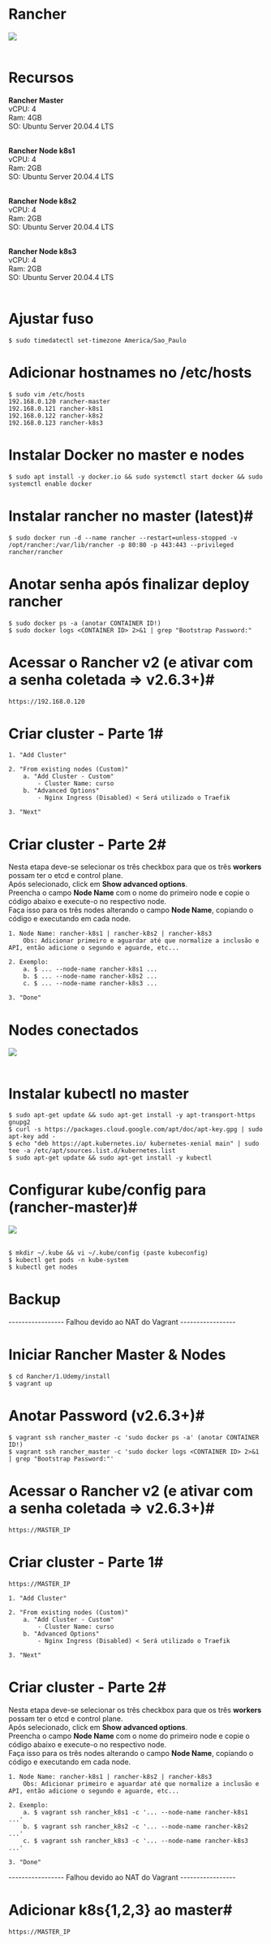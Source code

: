 # Rancher

<kbd>
    <img src="https://github.com/fabiokerber/Rancher/blob/main/1.Udemy/img/190520220826.png">
</kbd>
<br />
<br />

# Recursos #
**Rancher Master**<br>
vCPU: 4<br>
Ram: 4GB<br>
SO: Ubuntu Server 20.04.4 LTS<br>
<br />

**Rancher Node k8s1**<br>
vCPU: 4<br>
Ram: 2GB<br>
SO: Ubuntu Server 20.04.4 LTS<br>
<br />

**Rancher Node k8s2**<br>
vCPU: 4<br>
Ram: 2GB<br>
SO: Ubuntu Server 20.04.4 LTS<br>
<br />

**Rancher Node k8s3**<br>
vCPU: 4<br>
Ram: 2GB<br>
SO: Ubuntu Server 20.04.4 LTS<br>
<br />

# Ajustar fuso #
```
$ sudo timedatectl set-timezone America/Sao_Paulo
```

# Adicionar hostnames no /etc/hosts #
```
$ sudo vim /etc/hosts
192.168.0.120 rancher-master
192.168.0.121 rancher-k8s1
192.168.0.122 rancher-k8s2
192.168.0.123 rancher-k8s3
```

# Instalar Docker no master e nodes #
```
$ sudo apt install -y docker.io && sudo systemctl start docker && sudo systemctl enable docker
```

# Instalar rancher no master (latest)#
```
$ sudo docker run -d --name rancher --restart=unless-stopped -v /opt/rancher:/var/lib/rancher -p 80:80 -p 443:443 --privileged rancher/rancher
```

# Anotar senha após finalizar deploy rancher #
```
$ sudo docker ps -a (anotar CONTAINER ID!)
$ sudo docker logs <CONTAINER ID> 2>&1 | grep "Bootstrap Password:"
```

# Acessar o Rancher v2 (e ativar com a senha coletada => v2.6.3+)#
```
https://192.168.0.120
```

# Criar cluster - Parte 1#
```
1. "Add Cluster"

2. "From existing nodes (Custom)"
    a. "Add Cluster - Custom"
        - Cluster Name: curso
    b. "Advanced Options"
        - Nginx Ingress (Disabled) < Será utilizado o Traefik

3. "Next"
```

# Criar cluster - Parte 2#
Nesta etapa deve-se selecionar os três checkbox para que os três **workers** possam ter o etcd e control plane.<br>
Após selecionado, click em **Show advanced options**.<br>
Preencha o campo **Node Name** com o nome do primeiro node e copie o código abaixo e execute-o no respectivo node.<br>
Faça isso para os três nodes alterando o campo **Node Name**, copiando o código e executando em cada node.<br>
```
1. Node Name: rancher-k8s1 | rancher-k8s2 | rancher-k8s3
    Obs: Adicionar primeiro e aguardar até que normalize a inclusão e API, então adicione o segundo e aguarde, etc...

2. Exemplo: 
    a. $ ... --node-name rancher-k8s1 ...
    b. $ ... --node-name rancher-k8s2 ...
    c. $ ... --node-name rancher-k8s3 ...

3. "Done"
```

# Nodes conectados #
<kbd>
    <img src="https://github.com/fabiokerber/Rancher/blob/main/1.Udemy/img/230520220838.png">
</kbd>
<br />
<br />

# Instalar kubectl no master #
```
$ sudo apt-get update && sudo apt-get install -y apt-transport-https gnupg2
$ curl -s https://packages.cloud.google.com/apt/doc/apt-key.gpg | sudo apt-key add -
$ echo "deb https://apt.kubernetes.io/ kubernetes-xenial main" | sudo tee -a /etc/apt/sources.list.d/kubernetes.list
$ sudo apt-get update && sudo apt-get install -y kubectl
```

# Configurar kube/config para (rancher-master)#

<kbd>
    <img src="https://github.com/fabiokerber/Rancher/blob/main/1.Udemy/img/230520221037.png">
</kbd>
<br />
<br />

```
$ mkdir ~/.kube && vi ~/.kube/config (paste kubeconfig)
$ kubectl get pods -n kube-system
$ kubectl get nodes
```

# Backup

----------------- Falhou devido ao NAT do Vagrant -----------------

# Iniciar Rancher Master & Nodes #
```
$ cd Rancher/1.Udemy/install
$ vagrant up
```

# Anotar Password (v2.6.3+)#
```
$ vagrant ssh rancher_master -c 'sudo docker ps -a' (anotar CONTAINER ID!)
$ vagrant ssh rancher_master -c 'sudo docker logs <CONTAINER ID> 2>&1 | grep "Bootstrap Password:"'
```

# Acessar o Rancher v2 (e ativar com a senha coletada => v2.6.3+)#
```
https://MASTER_IP
```

# Criar cluster - Parte 1#
```
https://MASTER_IP

1. "Add Cluster"

2. "From existing nodes (Custom)"
    a. "Add Cluster - Custom"
        - Cluster Name: curso
    b. "Advanced Options"
        - Nginx Ingress (Disabled) < Será utilizado o Traefik

3. "Next"
```

# Criar cluster - Parte 2#
Nesta etapa deve-se selecionar os três checkbox para que os três **workers** possam ter o etcd e control plane.<br>
Após selecionado, click em **Show advanced options**.<br>
Preencha o campo **Node Name** com o nome do primeiro node e copie o código abaixo e execute-o no respectivo node.<br>
Faça isso para os três nodes alterando o campo **Node Name**, copiando o código e executando em cada node.<br>
```
1. Node Name: rancher-k8s1 | rancher-k8s2 | rancher-k8s3
    Obs: Adicionar primeiro e aguardar até que normalize a inclusão e API, então adicione o segundo e aguarde, etc...

2. Exemplo: 
    a. $ vagrant ssh rancher_k8s1 -c '... --node-name rancher-k8s1 ...'
    b. $ vagrant ssh rancher_k8s2 -c '... --node-name rancher-k8s2 ...'
    c. $ vagrant ssh rancher_k8s3 -c '... --node-name rancher-k8s3 ...'

3. "Done"
```

----------------- Falhou devido ao NAT do Vagrant -----------------

# Adicionar k8s{1,2,3} ao master#
```
https://MASTER_IP
```

